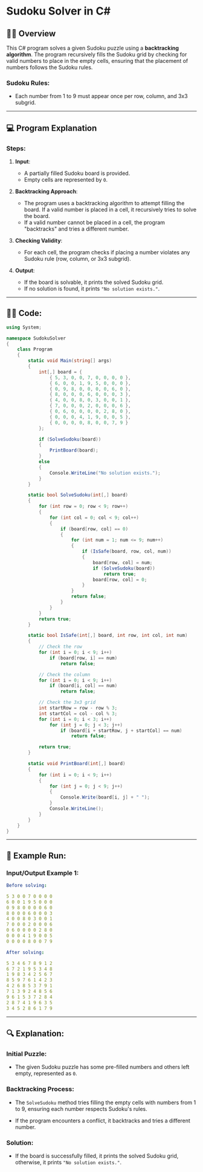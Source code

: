 # Sudoku Solver in C#

## 🧑‍💻 **Overview**

This C# program solves a given Sudoku puzzle using a **backtracking algorithm**. The program recursively fills the Sudoku grid by checking for valid numbers to place in the empty cells, ensuring that the placement of numbers follows the Sudoku rules.

### **Sudoku Rules**:
- Each number from 1 to 9 must appear once per row, column, and 3x3 subgrid.

---

## 💻 **Program Explanation**

### **Steps**:
1. **Input**:
   - A partially filled Sudoku board is provided.
   - Empty cells are represented by `0`.

2. **Backtracking Approach**:
   - The program uses a backtracking algorithm to attempt filling the board. If a valid number is placed in a cell, it recursively tries to solve the board.
   - If a valid number cannot be placed in a cell, the program "backtracks" and tries a different number.

3. **Checking Validity**:
   - For each cell, the program checks if placing a number violates any Sudoku rule (row, column, or 3x3 subgrid).

4. **Output**:
   - If the board is solvable, it prints the solved Sudoku grid.
   - If no solution is found, it prints `"No solution exists."`.

---

## 🧑‍💻 **Code:**

```csharp
using System;

namespace SudokuSolver
{
    class Program
    {
        static void Main(string[] args)
        {
            int[,] board = {
                { 5, 3, 0, 0, 7, 0, 0, 0, 0 },
                { 6, 0, 0, 1, 9, 5, 0, 0, 0 },
                { 0, 9, 8, 0, 0, 0, 0, 6, 0 },
                { 8, 0, 0, 0, 6, 0, 0, 0, 3 },
                { 4, 0, 0, 8, 0, 3, 0, 0, 1 },
                { 7, 0, 0, 0, 2, 0, 0, 0, 6 },
                { 0, 6, 0, 0, 0, 0, 2, 8, 0 },
                { 0, 0, 0, 4, 1, 9, 0, 0, 5 },
                { 0, 0, 0, 0, 8, 0, 0, 7, 9 }
            };

            if (SolveSudoku(board))
            {
                PrintBoard(board);
            }
            else
            {
                Console.WriteLine("No solution exists.");
            }
        }

        static bool SolveSudoku(int[,] board)
        {
            for (int row = 0; row < 9; row++)
            {
                for (int col = 0; col < 9; col++)
                {
                    if (board[row, col] == 0)
                    {
                        for (int num = 1; num <= 9; num++)
                        {
                            if (IsSafe(board, row, col, num))
                            {
                                board[row, col] = num;
                                if (SolveSudoku(board))
                                    return true;
                                board[row, col] = 0;
                            }
                        }
                        return false;
                    }
                }
            }
            return true;
        }

        static bool IsSafe(int[,] board, int row, int col, int num)
        {
            // Check the row
            for (int i = 0; i < 9; i++)
                if (board[row, i] == num)
                    return false;

            // Check the column
            for (int i = 0; i < 9; i++)
                if (board[i, col] == num)
                    return false;

            // Check the 3x3 grid
            int startRow = row - row % 3;
            int startCol = col - col % 3;
            for (int i = 0; i < 3; i++)
                for (int j = 0; j < 3; j++)
                    if (board[i + startRow, j + startCol] == num)
                        return false;

            return true;
        }

        static void PrintBoard(int[,] board)
        {
            for (int i = 0; i < 9; i++)
            {
                for (int j = 0; j < 9; j++)
                {
                    Console.Write(board[i, j] + " ");
                }
                Console.WriteLine();
            }
        }
    }
}
```

---
## 🚀 Example Run:
### Input/Output Example 1:
```yaml
Before solving:

5 3 0 0 7 0 0 0 0 
6 0 0 1 9 5 0 0 0 
0 9 8 0 0 0 0 6 0 
8 0 0 0 6 0 0 0 3 
4 0 0 8 0 3 0 0 1 
7 0 0 0 2 0 0 0 6 
0 6 0 0 0 0 2 8 0 
0 0 0 4 1 9 0 0 5 
0 0 0 0 8 0 0 7 9

After solving:

5 3 4 6 7 8 9 1 2 
6 7 2 1 9 5 3 4 8 
1 9 8 3 4 2 5 6 7 
8 5 9 7 6 1 4 2 3 
4 2 6 8 5 3 7 9 1 
7 1 3 9 2 4 8 5 6 
9 6 1 5 3 7 2 8 4 
2 8 7 4 1 9 6 3 5 
3 4 5 2 8 6 1 7 9
```

---
## 🔍 Explanation:
### Initial Puzzle:

- The given Sudoku puzzle has some pre-filled numbers and others left empty, represented as `0`.

### Backtracking Process:

- The `SolveSudoku` method tries filling the empty cells with numbers from 1 to 9, ensuring each number respects Sudoku's rules.

- If the program encounters a conflict, it backtracks and tries a different number.

### Solution:

- If the board is successfully filled, it prints the solved Sudoku grid, otherwise, it prints `"No solution exists."`.
